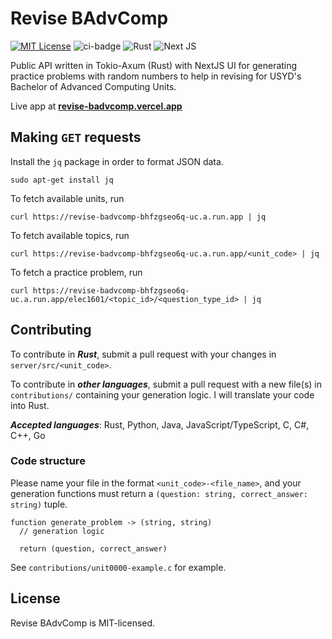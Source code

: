 # Revise BAdvComp

[![MIT License](https://img.shields.io/badge/license-MIT-blue.svg)](https://github.com/abyanmajid/revise-badvcomp/blob/main/LICENSE) ![ci-badge](https://github.com/abyanmajid/revise-badvcomp/actions/workflows/ci.yml/badge.svg) ![Rust](https://img.shields.io/badge/Axum-red.svg?style=flat&logo=rust&logoColor=white) ![Next JS](https://img.shields.io/badge/Next-black?style=flat&logo=next.js&logoColor=white)

Public API written in Tokio-Axum (Rust) with NextJS UI for generating practice problems with random numbers to help in revising for USYD's Bachelor of Advanced Computing Units.

Live app at **[revise-badvcomp.vercel.app](https://revise-badvcomp.vercel.app)**

## Making `GET` requests

Install the `jq` package in order to format JSON data.
```
sudo apt-get install jq
```
To fetch available units, run
```
curl https://revise-badvcomp-bhfzgseo6q-uc.a.run.app | jq
```

To fetch available topics, run
```
curl https://revise-badvcomp-bhfzgseo6q-uc.a.run.app/<unit_code> | jq
```

To fetch a practice problem, run
```
curl https://revise-badvcomp-bhfzgseo6q-uc.a.run.app/elec1601/<topic_id>/<question_type_id> | jq
```

## Contributing

To contribute in ***Rust***, submit a pull request with your changes in `server/src/<unit_code>`.

To contribute in ***other languages***, submit a pull request with a new file(s) in `contributions/` containing your generation logic. I will translate your code into Rust.

***Accepted languages***: Rust, Python, Java, JavaScript/TypeScript, C, C#, C++, Go

### Code structure

Please name your file in the format `<unit_code>-<file_name>`, and your generation functions must return a `(question: string, correct_answer: string)` tuple.
```
function generate_problem -> (string, string)
  // generation logic

  return (question, correct_answer)
```

See `contributions/unit0000-example.c` for example.

## License

Revise BAdvComp is MIT-licensed.
